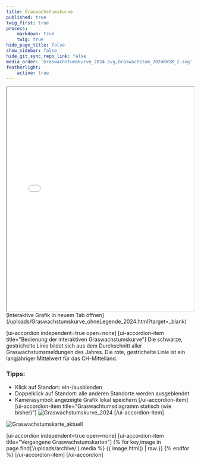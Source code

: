 ```yaml
---
title: Graswachstumskurve
published: true
twig_first: true
process:
    markdown: true
    twig: true
hide_page_title: false
show_sidebar: false
hide_git_sync_repo_link: false
media_order: 'Graswachstumskurve_2024.svg,Graswachstum_2024KW18_2.svg'
featherlight:
    active: true
---
```



<iframe src="/uploads/Graswachstumskurve_ohneLegende_2024.html" style="width:100%; height:600px;" ></iframe>
[Interaktive Grafik in neuem Tab öffnen](/uploads/Graswachstumskurve_ohneLegende_2024.html?target=_blank)

[ui-accordion independent=true open=none]
[ui-accordion-item title="Bedienung der interaktiven Graswachstumskurve"]
Die schwarze, gestrichelte Linie bildet sich aus dem Durchschnitt aller Graswachstumsmeldungen des Jahres. 
Die rote, gestrichelte Linie ist ein langjähriger Mittelwert für das CH-Mittelland.


### Tipps:
- Klick auf Standort: ein-/ausblenden
- Doppelklick auf Standort: alle anderen Standorte werden ausgeblendet
- Kamerasymbol: angezeigte Grafik lokal speichern
[/ui-accordion-item]
[ui-accordion-item title="Graswachtumsdiagramm statisch (wie bisher)"]
![Graswachstumskurve_2024](/uploads/Graswachstumskurve_2024.svg "Graswachstumskurve_2024")
[/ui-accordion-item]

![Graswachstumskarte_aktuell](/uploads/Graswachstumskarte_aktuell.svg "Graswachstumskarte_aktuell")


[ui-accordion independent=true open=none]
[ui-accordion-item title="Vergangene Graswachstumskarten"]
{% for key,image in page.find('/uploads/archive/').media %}
  {{ image.html() | raw }}
{% endfor %}
[/ui-accordion-item]
[/ui-accordion]